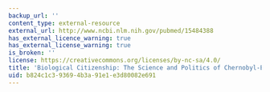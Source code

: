 ```yaml
---
backup_url: ''
content_type: external-resource
external_url: http://www.ncbi.nlm.nih.gov/pubmed/15484388
has_external_licence_warning: true
has_external_license_warning: true
is_broken: ''
license: https://creativecommons.org/licenses/by-nc-sa/4.0/
title: 'Biological Citizenship: The Science and Politics of Chernobyl-Exposed Populations'
uid: b824c1c3-9369-4b3a-91e1-e3d80082e691
---
```

